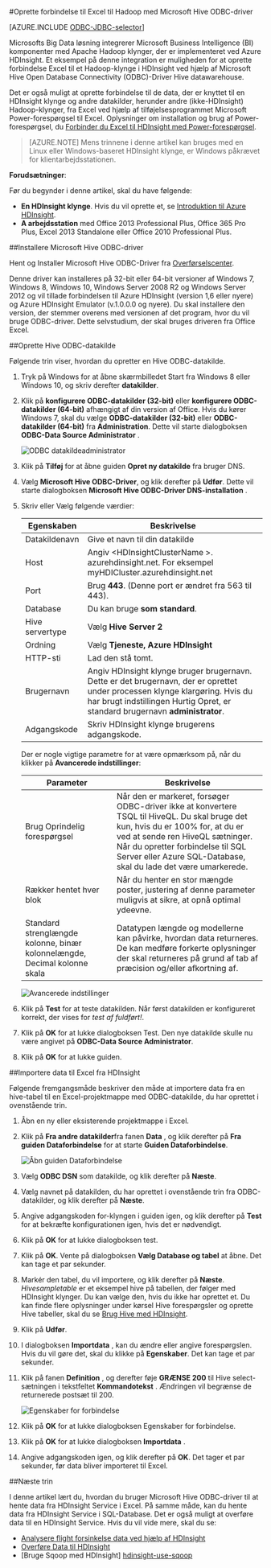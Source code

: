 <properties
   pageTitle="Oprette forbindelse Excel til Hadoop med Hive ODBC-Driver | Microsoft Azure"
   description="Lær, hvordan du konfigurerer og bruger Microsoft Hive ODBC-driver til Excel til at forespørge om data i en HDInsight klynge."
   services="hdinsight"
   documentationCenter=""
   authors="mumian"
   manager="jhubbard"
   tags="azure-portal"
   editor="cgronlun"/>

<tags
   ms.service="hdinsight"
   ms.devlang="na"
   ms.topic="article"
   ms.tgt_pltfrm="na"
   ms.workload="big-data"
   ms.date="10/19/2016"
   ms.author="jgao"/>

#<a name="connect-excel-to-hadoop-with-the-microsoft-hive-odbc-driver"></a>Oprette forbindelse til Excel til Hadoop med Microsoft Hive ODBC-driver

[AZURE.INCLUDE [ODBC-JDBC-selector](../../includes/hdinsight-selector-odbc-jdbc.md)]

Microsofts Big Data løsning integrerer Microsoft Business Intelligence (BI) komponenter med Apache Hadoop klynger, der er implementeret ved Azure HDInsight. Et eksempel på denne integration er muligheden for at oprette forbindelse Excel til et Hadoop-klynge i HDInsight ved hjælp af Microsoft Hive Open Database Connectivity (ODBC)-Driver Hive datawarehouse.

Det er også muligt at oprette forbindelse til de data, der er knyttet til en HDInsight klynge og andre datakilder, herunder andre (ikke-HDInsight) Hadoop-klynger, fra Excel ved hjælp af tilføjelsesprogrammet Microsoft Power-forespørgsel til Excel. Oplysninger om installation og brug af Power-forespørgsel, du [Forbinder du Excel til HDInsight med Power-forespørgsel][hdinsight-power-query].

> [AZURE.NOTE] Mens trinnene i denne artikel kan bruges med en Linux eller Windows-baseret HDInsight klynge, er Windows påkrævet for klientarbejdsstationen.

**Forudsætninger**:

Før du begynder i denne artikel, skal du have følgende:

- **En HDInsight klynge**. Hvis du vil oprette et, se [Introduktion til Azure HDInsight][hdinsight-get-started].
- **A arbejdsstation** med Office 2013 Professional Plus, Office 365 Pro Plus, Excel 2013 Standalone eller Office 2010 Professional Plus.


##<a name="install-microsoft-hive-odbc-driver"></a>Installere Microsoft Hive ODBC-driver

Hent og Installer Microsoft Hive ODBC-Driver fra [Overførselscenter][hive-odbc-driver-download].

Denne driver kan installeres på 32-bit eller 64-bit versioner af Windows 7, Windows 8, Windows 10, Windows Server 2008 R2 og Windows Server 2012 og vil tillade forbindelsen til Azure HDInsight (version 1,6 eller nyere) og Azure HDInsight Emulator (v.1.0.0.0 og nyere). Du skal installere den version, der stemmer overens med versionen af det program, hvor du vil bruge ODBC-driver. Dette selvstudium, der skal bruges driveren fra Office Excel.

##<a name="create-hive-odbc-data-source"></a>Oprette Hive ODBC-datakilde

Følgende trin viser, hvordan du opretter en Hive ODBC-datakilde.

1. Tryk på Windows for at åbne skærmbilledet Start fra Windows 8 eller Windows 10, og skriv derefter **datakilder**.
2. Klik på **konfigurere ODBC-datakilder (32-bit)** eller **konfigurere ODBC-datakilder (64-bit)** afhængigt af din version af Office. Hvis du kører Windows 7, skal du vælge **ODBC-datakilder (32-bit)** eller **ODBC-datakilder (64-bit)** fra **Administration**. Dette vil starte dialogboksen **ODBC-Data Source Administrator** .

    ![ODBC datakildeadministrator][img-hdi-simbahiveodbc-datasource-admin]

3. Klik på **Tilføj** for at åbne guiden **Opret ny datakilde** fra bruger DNS.
4. Vælg **Microsoft Hive ODBC-Driver**, og klik derefter på **Udfør**. Dette vil starte dialogboksen **Microsoft Hive ODBC-Driver DNS-installation** .

5. Skriv eller Vælg følgende værdier:

    Egenskaben|Beskrivelse
    ---|---
    Datakildenavn|Give et navn til din datakilde
    Host|Angiv &lt;HDInsightClusterName >. azurehdinsight.net. For eksempel myHDICluster.azurehdinsight.net
    Port|Brug <strong>443</strong>. (Denne port er ændret fra 563 til 443).
    Database|Du kan bruge <strong>som standard</strong>.
    Hive servertype|Vælg <strong>Hive Server 2</strong>
    Ordning|Vælg <strong>Tjeneste, Azure HDInsight</strong>
    HTTP-sti|Lad den stå tomt.
    Brugernavn|Angiv HDInsight klynge bruger brugernavn. Dette er det brugernavn, der er oprettet under processen klynge klargøring. Hvis du har brugt indstillingen Hurtig Opret, er standard brugernavn <strong>administrator</strong>.
    Adgangskode|Skriv HDInsight klynge brugerens adgangskode.
    </table>

    Der er nogle vigtige parametre for at være opmærksom på, når du klikker på **Avancerede indstillinger**:

    Parameter|Beskrivelse
    ---|---
    Brug Oprindelig forespørgsel|Når den er markeret, forsøger ODBC-driver ikke at konvertere TSQL til HiveQL. Du skal bruge det kun, hvis du er 100% for, at du er ved at sende ren HiveQL sætninger. Når du opretter forbindelse til SQL Server eller Azure SQL-Database, skal du lade det være umarkerede.
    Rækker hentet hver blok|Når du henter en stor mængde poster, justering af denne parameter muligvis at sikre, at opnå optimal ydeevne.
    Standard strenglængde kolonne, binær kolonnelængde, Decimal kolonne skala|Datatypen længde og modellerne kan påvirke, hvordan data returneres. De kan medføre forkerte oplysninger der skal returneres på grund af tab af præcision og/eller afkortning af.


    ![Avancerede indstillinger][img-HiveOdbc-DataSource-AdvancedOptions]

6. Klik på **Test** for at teste datakilden. Når først datakilden er konfigureret korrekt, der vises for *test af fuldført!*.
7. Klik på **OK** for at lukke dialogboksen Test. Den nye datakilde skulle nu være angivet på **ODBC-Data Source Administrator**.
8. Klik på **OK** for at lukke guiden.

##<a name="import-data-into-excel-from-hdinsight"></a>Importere data til Excel fra HDInsight

Følgende fremgangsmåde beskriver den måde at importere data fra en hive-tabel til en Excel-projektmappe med ODBC-datakilde, du har oprettet i ovenstående trin.

1. Åbn en ny eller eksisterende projektmappe i Excel.
2. Klik på **Fra andre datakilder**fra fanen **Data** , og klik derefter på **Fra guiden Dataforbindelse** for at starte **Guiden Dataforbindelse**.

    ![Åbn guiden Dataforbindelse][img-hdi-simbahiveodbc.excel.dataconnection]

3. Vælg **ODBC DSN** som datakilde, og klik derefter på **Næste**.
4. Vælg navnet på datakilden, du har oprettet i ovenstående trin fra ODBC-datakilder, og klik derefter på **Næste**.
5. Angive adgangskoden for-klyngen i guiden igen, og klik derefter på **Test** for at bekræfte konfigurationen igen, hvis det er nødvendigt.
6. Klik på **OK** for at lukke dialogboksen test.
7. Klik på **OK**. Vente på dialogboksen **Vælg Database og tabel** at åbne. Det kan tage et par sekunder.
8. Markér den tabel, du vil importere, og klik derefter på **Næste**. *Hivesampletable* er et eksempel hive på tabellen, der følger med HDInsight klynger.  Du kan vælge den, hvis du ikke har oprettet et. Du kan finde flere oplysninger under kørsel Hive forespørgsler og oprette Hive tabeller, skal du se [Brug Hive med HDInsight][hdinsight-use-hive].
8. Klik på **Udfør**.
9. I dialogboksen **Importdata** , kan du ændre eller angive forespørgslen. Hvis du vil gøre det, skal du klikke på **Egenskaber**. Det kan tage et par sekunder.
10. Klik på fanen **Definition** , og derefter føje **GRÆNSE 200** til Hive select-sætningen i tekstfeltet **Kommandotekst** . Ændringen vil begrænse de returnerede postsæt til 200.

    ![Egenskaber for forbindelse][img-hdi-simbahiveodbc-excel-connectionproperties]

11. Klik på **OK** for at lukke dialogboksen Egenskaber for forbindelse.
12. Klik på **OK** for at lukke dialogboksen **Importdata** .  
13. Angive adgangskoden igen, og klik derefter på **OK**. Det tager et par sekunder, før data bliver importeret til Excel.

##<a name="next-steps"></a>Næste trin

I denne artikel lært du, hvordan du bruger Microsoft Hive ODBC-driver til at hente data fra HDInsight Service i Excel. På samme måde, kan du hente data fra HDInsight Service i SQL-Database. Det er også muligt at overføre data til en HDInsight Service. Hvis du vil vide mere, skal du se:

- [Analysere flight forsinkelse data ved hjælp af HDInsight][hdinsight-analyze-flight-data]
- [Overføre Data til HDInsight][hdinsight-upload-data]
- [Bruge Sqoop med HDInsight] [hdinsight-use-sqoop]


[hdinsight-use-sqoop]: hdinsight-use-sqoop.md
[hdinsight-analyze-flight-data]: hdinsight-analyze-flight-delay-data.md
[hdinsight-use-hive]: hdinsight-use-hive.md
[hdinsight-upload-data]: hdinsight-upload-data.md
[hdinsight-power-query]: hdinsight-connect-excel-power-query.md
[hdinsight-get-started]: hdinsight-hadoop-tutorial-get-started-windows.md

[hive-odbc-driver-download]: http://go.microsoft.com/fwlink/?LinkID=286698

[img-hdi-simbahiveodbc-datasource-admin]: ./media/hdinsight-connect-excel-hive-ODBC-driver/HDI.SimbaHiveOdbc.DataSourceAdmin1.png
[img-HiveOdbc-DataSource-AdvancedOptions]: ./media/hdinsight-connect-excel-hive-ODBC-driver/HDI.HiveOdbc.DataSource.AdvancedOptions1.png
[img-hdi-simbahiveodbc-excel-connectionproperties]: ./media/hdinsight-connect-excel-hive-ODBC-driver/HDI.SimbaHiveODBC.Excel.ConnectionProperties1.png
[img-hdi-simbahiveodbc.excel.dataconnection]: ./media/hdinsight-connect-excel-hive-ODBC-driver/HDI.SimbaHiveOdbc.Excel.DataConnection1.png
